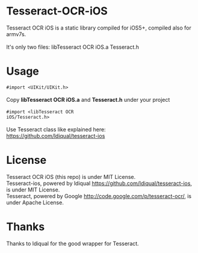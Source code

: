 Tesseract-OCR-iOS
=================

Tesseract OCR iOS is a static library compiled for iOS5+, compiled also for armv7s.
<br />
<br />
It's only two files:
libTesseract OCR iOS.a
Tesseract.h

Usage
=================

<code>#import &lt;UIKit/UIKit.h&gt;</code>
<br />
<br />
Copy <strong>libTesseract OCR iOS.a</strong> and <strong>Tesseract.h</strong> under your project
<br />
<br />
<code>#import &lt;libTesseract OCR iOS/Tesseract.h&gt;</code>
<br />
<br />
Use Tesseract class like explained here: https://github.com/ldiqual/tesseract-ios

License
=================

Tesseract OCR iOS (this repo) is under MIT License.
<br />
Tesseract-ios, powered by ldiqual https://github.com/ldiqual/tesseract-ios, is under MIT License.
<br />
Tesseract, powered by Google http://code.google.com/p/tesseract-ocr/, is under Apache License.

Thanks
=================

Thanks to ldiqual for the good wrapper for Tesseract.
